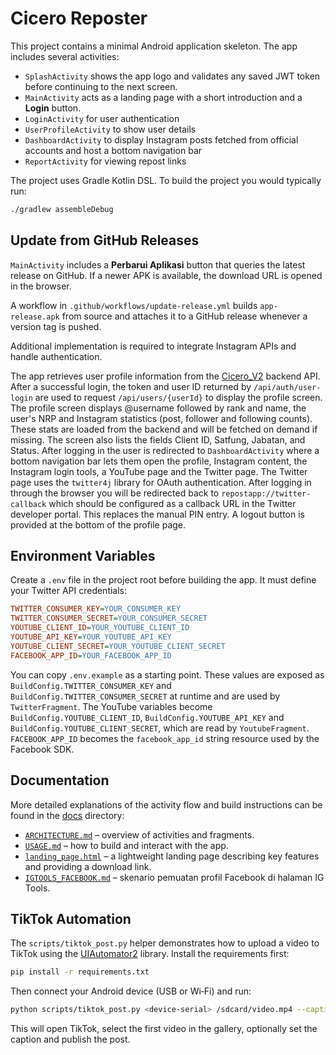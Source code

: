 # Cicero Reposter

This project contains a minimal Android application skeleton. The app includes
several activities:

- `SplashActivity` shows the app logo and validates any saved JWT token before
  continuing to the next screen.
- `MainActivity` acts as a landing page with a short introduction and a **Login**
  button.
- `LoginActivity` for user authentication
- `UserProfileActivity` to show user details
- `DashboardActivity` to display Instagram posts fetched from official accounts
  and host a bottom navigation bar
- `ReportActivity` for viewing repost links

The project uses Gradle Kotlin DSL. To build the project you would typically run:

```bash
./gradlew assembleDebug
```

## Update from GitHub Releases

`MainActivity` includes a **Perbarui Aplikasi** button that queries the latest
release on GitHub. If a newer APK is available, the download URL is opened in
the browser.

A workflow in `.github/workflows/update-release.yml` builds `app-release.apk`
from source and attaches it to a GitHub release whenever a version tag is
pushed.

Additional implementation is required to integrate Instagram APIs and handle authentication.

The app retrieves user profile information from the [Cicero_V2](https://github.com/cicero78M/Cicero_V2) backend API.
After a successful login, the token and user ID returned by `/api/auth/user-login`
are used to request `/api/users/{userId}` to display the profile screen.
The profile screen displays @username followed by rank and name, the user's NRP and Instagram statistics (post, follower and following counts). These stats are loaded from the backend and will be fetched on demand if missing. The screen also lists the fields Client ID, Satfung, Jabatan, and Status.
After logging in the user is redirected to `DashboardActivity` where a bottom navigation bar lets them open the profile, Instagram content, the Instagram login tools, a YouTube page and the Twitter page. The Twitter page uses the `twitter4j` library for OAuth authentication. After logging in through the browser you will be redirected back to `repostapp://twitter-callback` which should be configured as a callback URL in the Twitter developer portal. This replaces the manual PIN entry.
A logout button is provided at the bottom of the profile page.

## Environment Variables

Create a `.env` file in the project root before building the app. It must define your Twitter API credentials:

```ini
TWITTER_CONSUMER_KEY=YOUR_CONSUMER_KEY
TWITTER_CONSUMER_SECRET=YOUR_CONSUMER_SECRET
YOUTUBE_CLIENT_ID=YOUR_YOUTUBE_CLIENT_ID
YOUTUBE_API_KEY=YOUR_YOUTUBE_API_KEY
YOUTUBE_CLIENT_SECRET=YOUR_YOUTUBE_CLIENT_SECRET
FACEBOOK_APP_ID=YOUR_FACEBOOK_APP_ID
```

You can copy `.env.example` as a starting point. These values are exposed as `BuildConfig.TWITTER_CONSUMER_KEY` and `BuildConfig.TWITTER_CONSUMER_SECRET` at runtime and are used by `TwitterFragment`.
The YouTube variables become `BuildConfig.YOUTUBE_CLIENT_ID`, `BuildConfig.YOUTUBE_API_KEY` and `BuildConfig.YOUTUBE_CLIENT_SECRET`, which are read by `YoutubeFragment`.
`FACEBOOK_APP_ID` becomes the `facebook_app_id` string resource used by the Facebook SDK.

## Documentation

More detailed explanations of the activity flow and build instructions can be
found in the [docs](docs/) directory:

- [`ARCHITECTURE.md`](docs/ARCHITECTURE.md) – overview of activities and
  fragments.
- [`USAGE.md`](docs/USAGE.md) – how to build and interact with the app.
- [`landing_page.html`](docs/landing_page.html) – a lightweight landing page
  describing key features and providing a download link.
- [`IGTOOLS_FACEBOOK.md`](docs/IGTOOLS_FACEBOOK.md) – skenario pemuatan profil
  Facebook di halaman IG Tools.

## TikTok Automation

The `scripts/tiktok_post.py` helper demonstrates how to upload a video to TikTok
using the [UIAutomator2](https://github.com/openatx/uiautomator2) library. Install
the requirements first:

```bash
pip install -r requirements.txt
```

Then connect your Android device (USB or Wi‑Fi) and run:

```bash
python scripts/tiktok_post.py <device-serial> /sdcard/video.mp4 --caption "Hello"
```

This will open TikTok, select the first video in the gallery, optionally set the
caption and publish the post.




